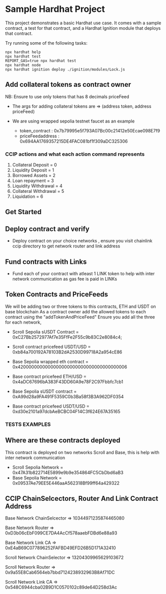 # Sample Hardhat Project

This project demonstrates a basic Hardhat use case. It comes with a sample contract, a test for that contract, and a Hardhat Ignition module that deploys that contract.

Try running some of the following tasks:

```shell
npx hardhat help
npx hardhat test
REPORT_GAS=true npx hardhat test
npx hardhat node
npx hardhat ignition deploy ./ignition/modules/Lock.js
```


## Add collateral tokens as contract owner

NB: Ensure to use only tokens that has 8 decimals priceFeed
 - The args for adding collateral tokens are  => (address token, address priceFeed)
 - We are using wrapped sepolia testnet faucet as an example

    - token_contract : 0x7b79995e5f793A07Bc00c21412e50Ecae098E7f9
    - priceFeedaddress : 0x694AA1769357215DE4FAC081bf1f309aDC325306


### CCIP actions and what each action command represents

1. Collateral Deposit = 0
2. Liquidity Deposit = 1
3. Borrowed Assets = 2
4. Loan repayment = 3
5. Liquidity Withdrawal = 4
6. Collateral Withdrawal  = 5
7. Liquidation = 6


## Get Started

   ## Deploy contract and verify 
 - Deploy contract on your choice networks , ensure you visit chainlink ccip directory to get network router and link address

 ## Fund contracts with Links
 - Fund each of your contract with atleast 1 LINK token to help with inter network communication as gas fee is paid in LINKs


## Token Contracts and PriceFeeds
We will be adding two or three tokens to this contracts, ETH and USDT on base blockchain 
As a contract owner add the allowed tokens to each contract using the "addTokenAndPriceFeed"
Ensure you add all the three for each network, 

- Scroll Sepolia sUSDT Contract = 0xC27Bb2572977Af7e35FfFe2F55c9b83C2e8084c4;
- Scroll contract pricefeed USDT/USD = 0xb84a700192A78103B2dA2530D99718A2a954cE86 


- Base Sepolia wrapped eth contract = 0x4200000000000000000000000000000000000006
- Base contract pricefeed ETH/USD = 0x4aDC67696bA383F43DD60A9e78F2C97Fbbfc7cb1


- Base Sepolia sUSDT contract = 0xA99d28a9FA491F5359C0b3Ba58f3B3A962DF0354
- Base contract pricefeed USDT/USD = 0xd30e2101a97dcbAeBCBC04F14C3f624E67A35165 


### TESTS EXAMPLES


## Where are these contracts deployed
This contract is deployed on two networks Scroll and Base, this is help with inter network communication

- Scroll Sepolia Network = 0x47A31b822714E5899e9b9e354864FC5CbDbd6aB3
- Base Sepolia Network = 0x09537Ae79EE5E446aaA562318Bf99ff64a429322



## CCIP ChainSelcectors, Router And Link Contract Address

 Base Network ChainSelcector => 10344971235874465080

 Base Network Router => 0xD3b06cEbF099CE7DA4AcCf578aaebFDBd6e88a93

 Base Network Link CA => 0xE4aB69C077896252FAFBD49EFD26B5D171A32410



 
 Scroll Network ChainSelector => 13204309965629103672

 Scroll Network Router  => 0x9a55E8Cab6564eb7bbd7124238932963B8Af71DC

 Scroll Network Link CA => 0x548C6944cba02B9D1C0570102c89de64D258d3Ac


